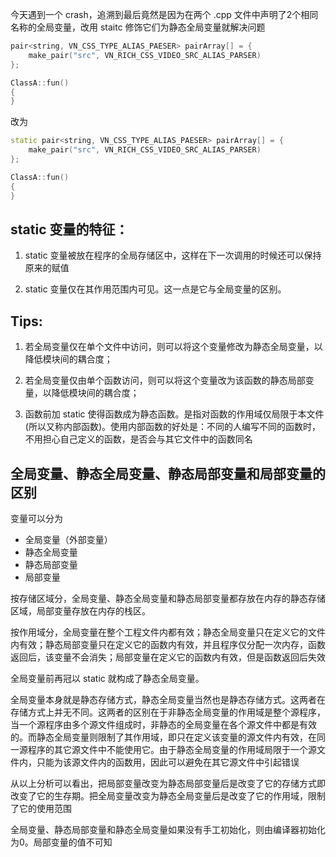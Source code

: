 今天遇到一个 crash，追溯到最后竟然是因为在两个 .cpp 文件中声明了2个相同名称的全局变量，改用 staitc 修饰它们为静态全局变量就解决问题

```cpp
pair<string, VN_CSS_TYPE_ALIAS_PAESER> pairArray[] = {
    make_pair("src", VN_RICH_CSS_VIDEO_SRC_ALIAS_PARSER)
};

ClassA::fun()
{
}
```

改为

```cpp
static pair<string, VN_CSS_TYPE_ALIAS_PAESER> pairArray[] = {
    make_pair("src", VN_RICH_CSS_VIDEO_SRC_ALIAS_PARSER)
};

ClassA::fun()
{
}
```



## static 变量的特征：

1. static 变量被放在程序的全局存储区中，这样在下一次调用的时候还可以保持原来的赋值

2. static 变量仅在其作用范围内可见。这一点是它与全局变量的区别。

## Tips:

1. 若全局变量仅在单个文件中访问，则可以将这个变量修改为静态全局变量，以降低模块间的耦合度；

2. 若全局变量仅由单个函数访问，则可以将这个变量改为该函数的静态局部变量，以降低模块间的耦合度；

3. 函数前加 static 使得函数成为静态函数。是指对函数的作用域仅局限于本文件(所以又称内部函数)。使用内部函数的好处是：不同的人编写不同的函数时，不用担心自己定义的函数，是否会与其它文件中的函数同名

## 全局变量、静态全局变量、静态局部变量和局部变量的区别
变量可以分为

+ 全局变量（外部变量）
+ 静态全局变量
+ 静态局部变量
+ 局部变量

按存储区域分，全局变量、静态全局变量和静态局部变量都存放在内存的静态存储区域，局部变量存放在内存的栈区。

按作用域分，全局变量在整个工程文件内都有效；静态全局变量只在定义它的文件内有效；静态局部变量只在定义它的函数内有效，并且程序仅分配一次内存，函数返回后，该变量不会消失；局部变量在定义它的函数内有效，但是函数返回后失效

全局变量前再冠以 static 就构成了静态全局变量。

全局变量本身就是静态存储方式，静态全局变量当然也是静态存储方式。这两者在存储方式上并无不同。这两者的区别在于非静态全局变量的作用域是整个源程序，当一个源程序由多个源文件组成时，非静态的全局变量在各个源文件中都是有效的。而静态全局变量则限制了其作用域，即只在定义该变量的源文件内有效，在同一源程序的其它源文件中不能使用它。由于静态全局变量的作用域局限于一个源文件内，只能为该源文件内的函数用，因此可以避免在其它源文件中引起错误

从以上分析可以看出，把局部变量改变为静态局部变量后是改变了它的存储方式即改变了它的生存期。把全局变量改变为静态全局变量后是改变了它的作用域，限制了它的使用范围

全局变量、静态局部变量和静态全局变量如果没有手工初始化，则由编译器初始化为0。局部变量的值不可知
